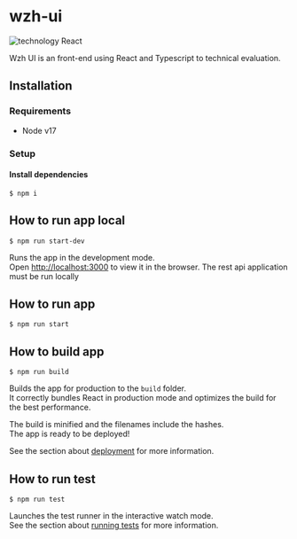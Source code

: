 # wzh-ui

![technology React](https://img.shields.io/badge/technology-react-blue.svg)

Wzh UI is an  front-end using React and Typescript to technical evaluation.

## Installation

### Requirements
- Node v17

### Setup

#### Install dependencies
```shell
$ npm i
```
## How to run app local
```shell
$ npm run start-dev
```
Runs the app in the development mode.\
Open [http://localhost:3000](http://localhost:3000) to view it in the browser.
The rest api application must be run locally

## How to run app
```shell
$ npm run start
```

## How to build app
```shell
$ npm run build
```
Builds the app for production to the `build` folder.\
It correctly bundles React in production mode and optimizes the build for the best performance.

The build is minified and the filenames include the hashes.\
The app is ready to be deployed!

See the section about [deployment](https://facebook.github.io/create-react-app/docs/deployment) for more information.

## How to run test
```shell
$ npm run test
```
Launches the test runner in the interactive watch mode.\
See the section about [running tests](https://facebook.github.io/create-react-app/docs/running-tests) for more information.
